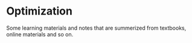 # Optimization
Some learning materials and notes that are summerized from textbooks, online materials and so on.
